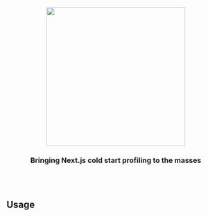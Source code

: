 <div align='center'>
    <br/>
    <br/>
    <img src='' width='320px'>
    <br/>
    <h3>Bringing Next.js cold start profiling to the masses</h3>
    <br/>
    <br/>
</div>


## Usage

